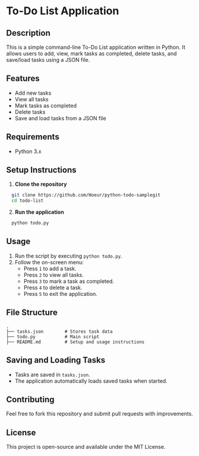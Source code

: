 # To-Do List Application

## Description
This is a simple command-line To-Do List application written in Python. It allows users to add, view, mark tasks as completed, delete tasks, and save/load tasks using a JSON file.

## Features
- Add new tasks
- View all tasks
- Mark tasks as completed
- Delete tasks
- Save and load tasks from a JSON file

## Requirements
- Python 3.x

## Setup Instructions

1. **Clone the repository**
```sh
  git clone https://github.com/Hoeur/python-todo-samplegit
  cd todo-list
```

2. **Run the application**
```sh
  python todo.py
```

## Usage

1. Run the script by executing `python todo.py`.
2. Follow the on-screen menu:
   - Press `1` to add a task.
   - Press `2` to view all tasks.
   - Press `3` to mark a task as completed.
   - Press `4` to delete a task.
   - Press `5` to exit the application.

## File Structure
```
.
├── tasks.json        # Stores task data
├── todo.py           # Main script
├── README.md         # Setup and usage instructions
```

## Saving and Loading Tasks
- Tasks are saved in `tasks.json`.
- The application automatically loads saved tasks when started.

## Contributing
Feel free to fork this repository and submit pull requests with improvements.

## License
This project is open-source and available under the MIT License.

